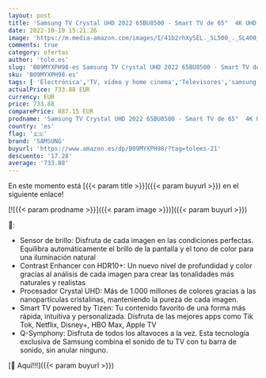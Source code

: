 ```yaml
---
layout: post
title: 'Samsung TV Crystal UHD 2022 65BU8500 - Smart TV de 65"  4K UHD  Procesador Crystal UHD  Contast Enhancer con HDR10+  Q-Symphony y Alexa integrada'
date: 2022-10-10 15:21:26
image: 'https://m.media-amazon.com/images/I/41b2rhXySEL._SL500_._SL400_.jpg'
comments: true
category: ofertas
author: 'tole.es'
slug: 'B09MYXPH98-es Samsung TV Crystal UHD 2022 65BU8500 - Smart TV de 65" 4K...'
sku: 'B09MYXPH98-es'
tags: [ 'Electrónica','TV, vídeo y home cinema','Televisores','samsung','smart','tv','🇪🇸', ]
actualPrice: 733.88 EUR
currency: EUR
price: 733.88
comparePrice: 887.15 EUR
prodname: 'Samsung TV Crystal UHD 2022 65BU8500 - Smart TV de 65"  4K UHD  Procesador Crystal UHD  Contast Enhancer con HDR10+  Q-Symphony y Alexa integrada'
country: 'es'
flag: '🇪🇸'
brand: 'SAMSUNG'
buyurl: 'https://www.amazon.es/dp/B09MYXPH98/?tag=tolees-21'
descuento: '17.28'
average: '733.88'
---
```


En este momento está [{{< param title >}}]({{< param buyurl >}}) en el siguiente enlace!

[![{{< param prodname >}}]({{< param image >}})]({{< param buyurl >}})

🔎:

- Sensor de brillo: Disfruta de cada imagen en las condiciones perfectas. Equilibra automáticamente el brillo de la pantalla y el tono de color para una iluminación natural
- Contrast Enhancer con HDR10+: Un nuevo nivel de profundidad y color gracias al análisis de cada imagen para crear las tonalidades más naturales y realistas
- Procesador Crystal UHD: Más de 1.000 millones de colores gracias a las nanopartículas cristalinas, manteniendo la pureza de cada imagen.
- Smart TV powered by Tizen: Tu contenido favorito de una forma más rápida, intuitiva y personalizada. Disfruta de las mejores apps como Tik Tok, Netflix, Disney+, HBO Max, Apple TV
- Q-Symphony: Disfruta de todos los altavoces a la vez. Esta tecnología exclusiva de Samsung combina el sonido de tu TV con tu barra de sonido, sin anular ninguno.

[🛒 Aquí!!!]({{< param buyurl >}})
